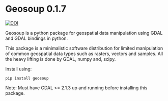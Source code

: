  # Geosoup 0.1.7

[![DOI](https://zenodo.org/badge/250706805.svg)](https://zenodo.org/badge/latestdoi/250706805)

Geosoup is a python package for geospatial data manipulation using GDAL and GDAL bindings in python.

This package is a minimalistic software distribution for limited manipulation of common geospatial data types such as rasters, vectors and samples. All the heavy lifting is done by GDAL, numpy and, scipy. 

Install using:

`pip install geosoup`


Note: Must have GDAL >= 2.1.3 up and running before installing this package.
